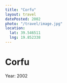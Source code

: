 ```yaml
---
title: "Corfu"
layout: travel
datePosted: 2002
photo: "/travel/image.jpg"
location:
  lat: 39.546511
  lng: 19.852338
---
```

# Corfu



Year: 2002
